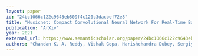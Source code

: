 ```yaml
---
layout: paper
id: "24bc1066c122c9643eb509f4c120c3dacbef72e8"
title: "Musicnet: Compact Convolutional Neural Network For Real-Time Background Music Detection"
publication: "ArXiv"
year: 2021
external_url: https://www.semanticscholar.org/paper/24bc1066c122c9643eb509f4c120c3dacbef72e8
authors: "Chandan K. A. Reddy, Vishak Gopa, Harishchandra Dubey, Sergiy Matusevych, Ross Cutler, R. Aichner"
---
```

